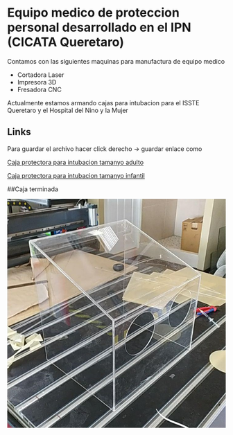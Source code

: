 # Equipo medico de proteccion personal desarrollado en el IPN (CICATA Queretaro)


Contamos con las siguientes maquinas para manufactura de equipo medico

+ Cortadora Laser
+ Impresora 3D
+ Fresadora CNC


Actualmente estamos armando cajas para intubacion para el ISSTE Queretaro y el Hospital del Nino y la Mujer

## Links

Para guardar el archivo hacer click derecho -> guardar enlace como



[Caja protectora para intubacion tamanyo adulto](https://github.com/CICATA/covid19/raw/master/caja_covid_rampa_adulto.dxf)


[Caja protectora para intubacion tamanyo infantil](https://github.com/CICATA/covid19/raw/master/caja_covid_rampa_infantil.dxf)



##Caja terminada

![ensamblada](https://github.com/CICATA/covid19/blob/master/terminada.jpg)
